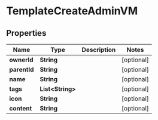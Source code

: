 

# TemplateCreateAdminVM


## Properties

Name | Type | Description | Notes
------------ | ------------- | ------------- | -------------
**ownerId** | **String** |  |  [optional]
**parentId** | **String** |  |  [optional]
**name** | **String** |  |  [optional]
**tags** | **List&lt;String&gt;** |  |  [optional]
**icon** | **String** |  |  [optional]
**content** | **String** |  |  [optional]



